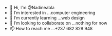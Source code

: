 - 👋 Hi, I’m @Nadineabla
- 👀 I’m interested in ...computer engineering
- 🌱 I’m currently learning ...web design
- 💞️ I’m looking to collaborate on ...nothing for now
- 📫 How to reach me ...+237 682 828 948

<!---
Nadineabla/Nadineabla is a ✨ special ✨ repository because its `README.md` (this file) appears on your GitHub profile.
You can click the Preview link to take a look at your changes.
--->
